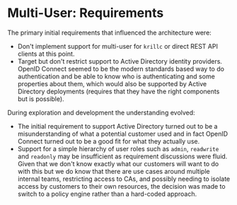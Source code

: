 # Multi-User: Requirements

The primary initial requirements that influenced the architecture were:

  - Don't implement support for multi-user for `krillc` or direct REST API clients at this point.
  - Target but don't restrict support to Active Directory identity providers. OpenID Connect seemed to be the modern
    standards based way to do authentication and be able to know who is authenticating and some properties about them,
    which would also be supported by Active Directory deployments (requires that they have the right components but is
    possible).

During exploration and development the understanding evolved:

  - The initial requirement to support Active Directory turned out to be a misunderstanding of what a potential customer
    used and in fact OpenID Connect turned out to be a good fit for what they actually use.
  - Support for a simple hierarchy of user roles such as `admin`, `readwrite` and `readonly` may be insufficient as
    requirement discussions were fluid. Given that we don't know exactly what our customers will want to do with this
    but we do know that there are use cases around multiple internal teams, restricting access to CAs, and possibly
    needing to isolate access by customers to their own resources, the decision was made to switch to a policy engine
    rather than a hard-coded approach.
